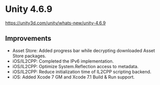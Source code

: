 # Unity 4.6.9

https://unity3d.com/unity/whats-new/unity-4.6.9

## Improvements



*   Asset Store: Added progress bar while decrypting downloaded Asset Store packages.
*   iOS/IL2CPP: Completed the IPv6 implementation.
*   iOS/IL2CPP: Optimize System.Reflection access to metadata.
*   iOS/IL2CPP: Reduce initialization time of IL2CPP scripting backend.
*   iOS: Added Xcode 7 GM and Xcode 7.1 Build & Run support.
